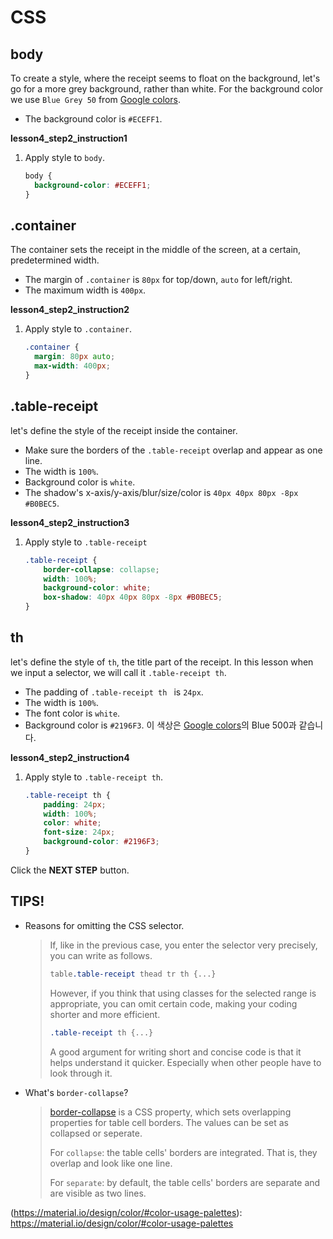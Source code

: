 # CSS
## body
To create a style, where the receipt seems to float on the background, let's go for a more grey background, rather than white. For the background color we use `Blue Grey 50` from [Google colors](https://material.io/design/color/#color-usage-palettes). 
* The background color is `#ECEFF1`.

**lesson4_step2_instruction1**
1. Apply style to `body`.
    ```css
    body {
      background-color: #ECEFF1;
    }
    ```



## .container
The container sets the receipt in the middle of the screen, at a certain, predetermined width. 
* The margin of `.container` is `80px` for top/down, `auto` for left/right.
* The maximum width is `400px`.

**lesson4_step2_instruction2**
1. Apply style to `.container`.
    ```css
    .container {
      margin: 80px auto;
      max-width: 400px;
    }
    ```



## .table-receipt

let's define the style of the receipt inside the container. 
* Make sure the borders of the `.table-receipt` overlap and appear as one line.
* The width is `100%`.
* Background color is `white`.
* The shadow's x-axis/y-axis/blur/size/color is `40px 40px 80px -8px #B0BEC5`.

**lesson4_step2_instruction3**
1. Apply style to `.table-receipt`
    ```css
    .table-receipt {
    	border-collapse: collapse;
    	width: 100%;
    	background-color: white;
    	box-shadow: 40px 40px 80px -8px #B0BEC5;
    }
    ```



## th
let's define the style of `th`, the title part of the receipt. In this lesson when we input a selector, we will call it `.table-receipt th`. 
* The padding of `.table-receipt th ` is `24px`.
* The width is `100%`.
* The font color is `white`.
* Background color is `#2196F3`. 이 색상은 [Google colors](https://material.io/design/color/#color-usage-palettes)의 Blue 500과 같습니다.

**lesson4_step2_instruction4**
1. Apply style to `.table-receipt th`.

    ```css
    .table-receipt th {
    	padding: 24px;
    	width: 100%;
    	color: white;
    	font-size: 24px;
    	background-color: #2196F3;
    }
    ```


Click the **NEXT STEP** button.

 


## TIPS! 
* Reasons for omitting the CSS selector. 
    > If, like in the previous case, you enter the selector very precisely, you can write as follows.   
    > ```css
    > table.table-receipt thead tr th {...}
    > ```
    > However, if you think that using classes for the selected range is appropriate, you can omit certain code, making your coding shorter and more efficient. 
    > ```css
    > .table-receipt th {...}
    > ```
    > A good argument for writing short and concise code is that it helps understand it quicker. Especially when other people have to look through it.

* What's `border-collapse`?
    > [border-collapse][2] is a CSS property, which sets overlapping properties for table cell borders. The values can be set as collapsed or seperate. 
    >
    > For `collapse`: the table cells' borders are integrated. That is, they overlap and look like one line. 
    >
    > For `separate`: by default, the table cells' borders are separate and are visible as two lines. 

[1]: https://www.w3schools.com/cssref/css_selectors.asp
[2]: https://www.w3schools.com/CSSref/tryit.asp?filename=trycss_border-collapse
(https://material.io/design/color/#color-usage-palettes): https://material.io/design/color/#color-usage-palettes